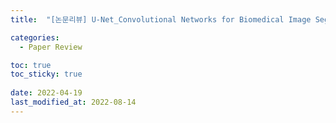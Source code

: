 ```yaml
---
title:  "[논문리뷰] U-Net_Convolutional Networks for Biomedical Image Segmentation"

categories:
  - Paper Review

toc: true
toc_sticky: true
 
date: 2022-04-19
last_modified_at: 2022-08-14
---
```


<br/><br/>

